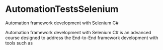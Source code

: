 # AutomationTestsSelenium
Automation framework development with Selenium C#


Automation framework development with Selenium C# is an advanced course designed to address the End-to-End framework development with tools such as
